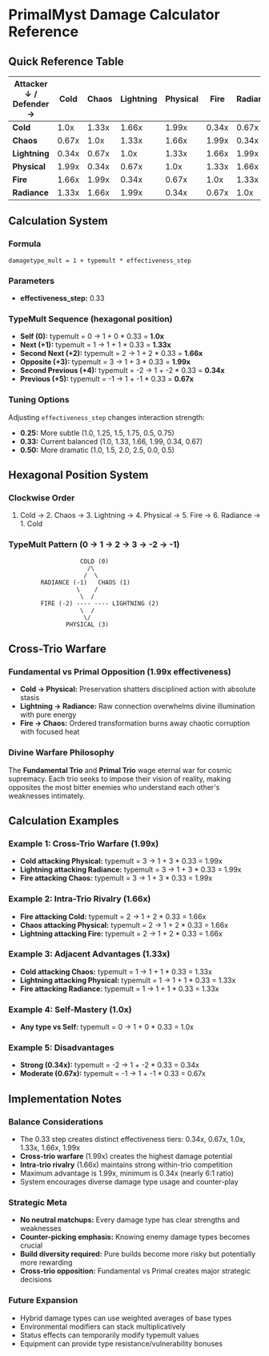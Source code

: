 # PrimalMyst Damage Calculator Reference

## Quick Reference Table

| Attacker ↓ / Defender → | Cold | Chaos | Lightning | Physical | Fire | Radiance |
|-------------------------|------|-------|-----------|----------|------|----------|
| **Cold**               | 1.0x | 1.33x | 1.66x     | 1.99x    | 0.34x| 0.67x    |
| **Chaos**              | 0.67x| 1.0x  | 1.33x     | 1.66x    | 1.99x| 0.34x    |
| **Lightning**          | 0.34x| 0.67x | 1.0x      | 1.33x    | 1.66x| 1.99x    |
| **Physical**           | 1.99x| 0.34x | 0.67x     | 1.0x     | 1.33x| 1.66x    |
| **Fire**               | 1.66x| 1.99x | 0.34x     | 0.67x    | 1.0x | 1.33x    |
| **Radiance**           | 1.33x| 1.66x | 1.99x     | 0.34x    | 0.67x| 1.0x     |

## Calculation System

### Formula
```
damagetype_mult = 1 + typemult * effectiveness_step
```

### Parameters
- **effectiveness_step:** 0.33

### TypeMult Sequence (hexagonal position)
- **Self (0):** typemult = 0 → 1 + 0 * 0.33 = **1.0x**
- **Next (+1):** typemult = 1 → 1 + 1 * 0.33 = **1.33x**
- **Second Next (+2):** typemult = 2 → 1 + 2 * 0.33 = **1.66x**
- **Opposite (+3):** typemult = 3 → 1 + 3 * 0.33 = **1.99x**
- **Second Previous (+4):** typemult = -2 → 1 + -2 * 0.33 = **0.34x**
- **Previous (+5):** typemult = -1 → 1 + -1 * 0.33 = **0.67x**

### Tuning Options
Adjusting `effectiveness_step` changes interaction strength:
- **0.25:** More subtle (1.0, 1.25, 1.5, 1.75, 0.5, 0.75)
- **0.33:** Current balanced (1.0, 1.33, 1.66, 1.99, 0.34, 0.67)
- **0.50:** More dramatic (1.0, 1.5, 2.0, 2.5, 0.0, 0.5)

## Hexagonal Position System

### Clockwise Order
1. Cold → 2. Chaos → 3. Lightning → 4. Physical → 5. Fire → 6. Radiance → 1. Cold

### TypeMult Pattern (0 → 1 → 2 → 3 → -2 → -1)
```
                    COLD (0)
                      /\
                     /  \
         RADIANCE (-1)   CHAOS (1)
                   \    /
                    \  /
         FIRE (-2) ---- ---- LIGHTNING (2)
                    \  /
                     \/
                PHYSICAL (3)
```

## Cross-Trio Warfare

### Fundamental vs Primal Opposition (1.99x effectiveness)
- **Cold → Physical:** Preservation shatters disciplined action with absolute stasis
- **Lightning → Radiance:** Raw connection overwhelms divine illumination with pure energy
- **Fire → Chaos:** Ordered transformation burns away chaotic corruption with focused heat

### Divine Warfare Philosophy
The **Fundamental Trio** and **Primal Trio** wage eternal war for cosmic supremacy. Each trio seeks to impose their vision of reality, making opposites the most bitter enemies who understand each other's weaknesses intimately.

## Calculation Examples

### Example 1: Cross-Trio Warfare (1.99x)
- **Cold attacking Physical:** typemult = 3 → 1 + 3 * 0.33 = 1.99x
- **Lightning attacking Radiance:** typemult = 3 → 1 + 3 * 0.33 = 1.99x
- **Fire attacking Chaos:** typemult = 3 → 1 + 3 * 0.33 = 1.99x

### Example 2: Intra-Trio Rivalry (1.66x)
- **Fire attacking Cold:** typemult = 2 → 1 + 2 * 0.33 = 1.66x
- **Chaos attacking Physical:** typemult = 2 → 1 + 2 * 0.33 = 1.66x
- **Lightning attacking Fire:** typemult = 2 → 1 + 2 * 0.33 = 1.66x

### Example 3: Adjacent Advantages (1.33x)
- **Cold attacking Chaos:** typemult = 1 → 1 + 1 * 0.33 = 1.33x
- **Lightning attacking Physical:** typemult = 1 → 1 + 1 * 0.33 = 1.33x
- **Fire attacking Radiance:** typemult = 1 → 1 + 1 * 0.33 = 1.33x

### Example 4: Self-Mastery (1.0x)
- **Any type vs Self:** typemult = 0 → 1 + 0 * 0.33 = 1.0x

### Example 5: Disadvantages
- **Strong (0.34x):** typemult = -2 → 1 + -2 * 0.33 = 0.34x
- **Moderate (0.67x):** typemult = -1 → 1 + -1 * 0.33 = 0.67x

## Implementation Notes

### Balance Considerations
- The 0.33 step creates distinct effectiveness tiers: 0.34x, 0.67x, 1.0x, 1.33x, 1.66x, 1.99x
- **Cross-trio warfare** (1.99x) creates the highest damage potential
- **Intra-trio rivalry** (1.66x) maintains strong within-trio competition
- Maximum advantage is 1.99x, minimum is 0.34x (nearly 6:1 ratio)
- System encourages diverse damage type usage and counter-play

### Strategic Meta
- **No neutral matchups:** Every damage type has clear strengths and weaknesses
- **Counter-picking emphasis:** Knowing enemy damage types becomes crucial
- **Build diversity required:** Pure builds become more risky but potentially more rewarding
- **Cross-trio opposition:** Fundamental vs Primal creates major strategic decisions

### Future Expansion
- Hybrid damage types can use weighted averages of base types
- Environmental modifiers can stack multiplicatively
- Status effects can temporarily modify typemult values
- Equipment can provide type resistance/vulnerability bonuses
